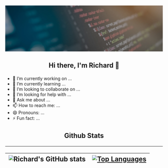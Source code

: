 ![softwarebanner](https://github.com/Rymedy/Rymedy/blob/main/images/software.jpg)

## <p align="center"> Hi there, I'm Richard 👋 </p>
- 🔭 I’m currently working on ...
- 🌱 I’m currently learning ...
- 👯 I’m looking to collaborate on ...
- 🤔 I’m looking for help with ...
- 💬 Ask me about ...
- 📫 How to reach me: ...
- 😄 Pronouns: ...
- ⚡ Fun fact: ...

<h2 align="center">
Github Stats

---
|![Richard's GitHub stats](https://github-readme-stats.vercel.app/api?username=rymedy&show_icons=true&theme=outrun&hide_border=true)|[![Top Languages](https://github-readme-stats.vercel.app/api/top-langs/?username=rymedy&theme=outrun&layout=compact&hide_border=true)](https://github.com/rymedy/github-readme-stats)|
|-|-|

</h2>
